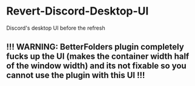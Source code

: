 # Revert-Discord-Desktop-UI
Discord's desktop UI before the refresh

## !!! WARNING: BetterFolders plugin completely fucks up the UI (makes the container width half of the window width) and its not fixable so you cannot use the plugin with this UI !!!
